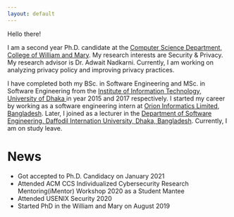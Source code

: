 ```yaml
---
layout: default
---
```

Hello there!

I am a second year Ph.D. candidate at the <a href="https://www.wm.edu/as/computerscience/"> Computer Science Department, College of William and Mary</a>. My research interests are Security & Privacy. My research advisor is Dr. Adwait Nadkarni. Currently, I am working on analyzing privacy policy and improving privacy practices.

I have completed both my BSc. in Software Engineering and MSc. in Software Engineering from the <a href="http://www.iit.du.ac.bd/">Institute of Information Technology, University of Dhaka </a> in year 2015 and 2017 respectively. I started my career by working as a software engineering intern at <a href="https://www.orion-informatics.com/home.html"> Orion Informatics Limited, Bangladesh</a>. Later, I joined as a lecturer in the <a href="https://swe.daffodilvarsity.edu.bd/"> Department of Software Engineering, Daffodil Internation University, Dhaka, Bangladesh</a>. Currently, I am on study leave. 



<!---### Contact me-->

<!---[prianka.iit.du@gmail.com](mailto:prianka.iit.du@gmail.com)-->




# News
- Got accepted to Ph.D. Candidacy on January 2021
- Attended ACM CCS Individualized Cybersecurity Research Mentoring(iMentor) Workshop 2020 as a Student Mantee 
- Attended USENIX Security 2020
- Started PhD in the William and Mary on August 2019
